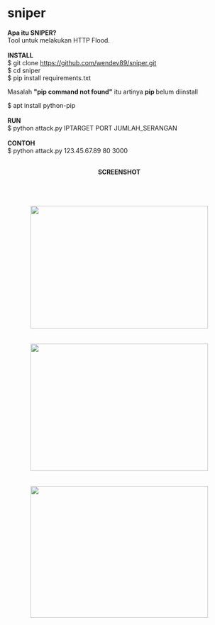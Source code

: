 # sniper

<b>Apa itu SNIPER?</b>
<br />
Tool untuk melakukan HTTP Flood.
<br />
<br />
<b>INSTALL</b>
<br />
$ git clone https://github.com/wendev89/sniper.git<br />
$ cd sniper<br />
$ pip install requirements.txt<br />

Masalah <b>"pip command not found"</b> itu artinya <b> pip </b> belum diinstall<br />

$ apt install python-pip
<br />
<br />
<b>RUN</b>
<br />
$ python attack.py IPTARGET PORT JUMLAH_SERANGAN
<br />
<br />
<b>CONTOH</b><br />
$ python attack.py 123.45.67.89 80 3000
<br />
<br />
<center><b>SCREENSHOT</b></center>
<br />
<br />
<center><br />
<br />
<div class="separator" style="clear: both; text-align: center;">
<a href="https://1.bp.blogspot.com/-EA-B7Bt2-Qw/XRPmSMyBg_I/AAAAAAAABOg/OyoXvzSYOAQdxvzPGUtwTmAcCHSQms9oQCLcBGAs/s1600/Screenshot_20190627-041334.png" imageanchor="1" style="margin-left: 1em; margin-right: 1em;"><img border="0" data-original-height="624" data-original-width="899" height="277" src="https://1.bp.blogspot.com/-EA-B7Bt2-Qw/XRPmSMyBg_I/AAAAAAAABOg/OyoXvzSYOAQdxvzPGUtwTmAcCHSQms9oQCLcBGAs/s400/Screenshot_20190627-041334.png" width="400" /></a></div>
<br />
<br />
<div class="separator" style="clear: both; text-align: center;">
<a href="https://1.bp.blogspot.com/--Sn6hXs2SiI/XRPmgVchR8I/AAAAAAAABOk/bGSJvHq3-6Y5LNRTsRTVmP4ZXBk_--5ggCLcBGAs/s1600/Screenshot_20190627-043325.png" imageanchor="1" style="margin-left: 1em; margin-right: 1em;"><img border="0" data-original-height="645" data-original-width="894" height="287" src="https://1.bp.blogspot.com/--Sn6hXs2SiI/XRPmgVchR8I/AAAAAAAABOk/bGSJvHq3-6Y5LNRTsRTVmP4ZXBk_--5ggCLcBGAs/s400/Screenshot_20190627-043325.png" width="400" /></a></div>
<br />
<br />
<div class="separator" style="clear: both; text-align: center;">
<a href="https://1.bp.blogspot.com/-9oo8V_F6tBU/XRPmvtH_1RI/AAAAAAAABOs/EGO6SrkvNrojUWirPb_ymjZEgqLvZCgCACLcBGAs/s1600/Screenshot_20190627-043327.png" imageanchor="1" style="margin-left: 1em; margin-right: 1em;"><img border="0" data-original-height="661" data-original-width="886" height="297" src="https://1.bp.blogspot.com/-9oo8V_F6tBU/XRPmvtH_1RI/AAAAAAAABOs/EGO6SrkvNrojUWirPb_ymjZEgqLvZCgCACLcBGAs/s400/Screenshot_20190627-043327.png" width="400" /></a></div>
</center>
<br />
<br />
